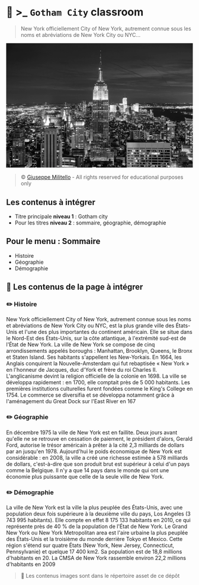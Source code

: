 # 🦇 &gt;_ ```Gotham City``` classroom

>  New York officiellement City of New York, autrement connue sous les noms et abréviations de New York City ou NYC...

![New york](asset/vue-aerienne-new-york-city-manhattan-skyline_649448-3440.webp)

> &copy;  [Giuseppe Militello](https://www.linkedin.com/in/giuseppe-militello-22406ab0/) - All rights reserved for educational purposes only



## Les contenus à intégrer
* Titre principale **niveau 1** : Gotham city
* Pour les titres **niveau 2**  : sommaire, géographie, démographie

## Pour le menu : Sommaire
* Histoire
* Géographie
* Démographie


## 🚀 Les contenus de la page à intégrer

### ✏️ Histoire
New York officiellement City of New York, autrement connue sous les noms et abréviations de New York City ou NYC, est la plus grande ville des États-Unis et l'une des plus importantes du continent américain. Elle se situe dans le Nord-Est des États-Unis, sur la côte atlantique, à l'extrémité sud-est de l'État de New York. La ville de New York se compose de cinq arrondissements appelés boroughs : Manhattan, Brooklyn, Queens, le Bronx et Staten Island. Ses habitants s'appellent les New-Yorkais. En 1664, les Anglais conquirent la Nouvelle-Amsterdam qui fut rebaptisée « New York » en l'honneur de Jacques, duc d'York et frère du roi Charles II. L'anglicanisme devint la religion officielle de la colonie en 1698. La ville se développa rapidement : en 1700, elle comptait près de 5 000 habitants. Les premières institutions culturelles furent fondées comme le King's College en 1754. Le commerce se diversifia et se développa notamment grâce à l'aménagement du Great Dock sur l'East River en 167 

### ✏️ Géographie
En décembre 1975 la ville de New York est en faillite. Deux jours avant qu'elle ne se retrouve en cessation de paiement, le président d'alors, Gerald Ford, autorise le trésor américain à prêter à la cité 2,3 milliards de dollars par an jusqu'en 1978. Aujourd'hui le poids économique de New York est considérable : en 2008, la ville a créé une richesse estimée à 578 milliards de dollars, c'est-à-dire que son produit brut est supérieur à celui d'un pays comme la Belgique. Il n'y a que 14 pays dans le monde qui ont une économie plus puissante que celle de la seule ville de New York. 

### ✏️ Démographie
La ville de New York est la ville la plus peuplée des États-Unis, avec une population deux fois supérieure à la deuxième ville du pays, Los Angeles (3 743 995 habitants). Elle compte en effet 8 175 133 habitants en 2010, ce qui représente près de 40 % de la population de l'État de New York. Le Grand New York ou New York Metropolitan area est l'aire urbaine la plus peuplée des États-Unis et la troisième du monde derrière Tokyo et Mexico. Cette région s'étend sur quatre États (New York, New Jersey, Connecticut, Pennsylvanie) et quelque 17 400 km2. Sa population est de 18,8 millions d'habitants en 20. La CMSA de New York rassemble environ 22,2 millions d'habitants en 2009 

> 🔎 Les contenus images sont dans le répertoire asset de ce dépôt
